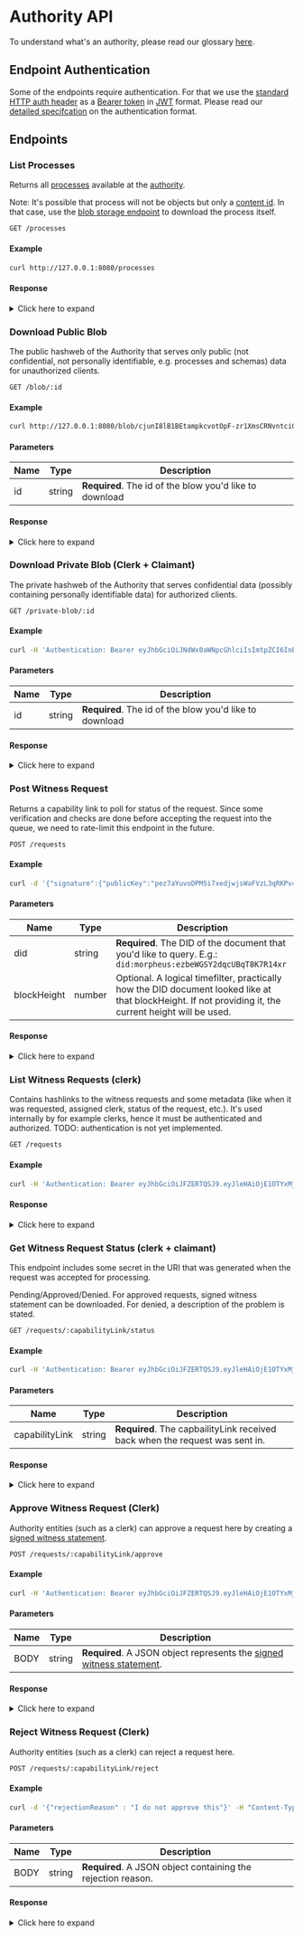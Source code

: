 # Authority API

To understand what's an authority, please read our glossary [here](glossary?id=authority).

## Endpoint Authentication

Some of the endpoints require authentication. For that we use the [standard HTTP auth header](https://developer.mozilla.org/en-US/docs/Web/HTTP/Headers/Authorization) as a [Bearer token](https://tools.ietf.org/html/rfc6750) in [JWT](https://jwt.io) format. Please read our [detailed specifcation](/api/auth) on the authentication format.

## Endpoints

### List Processes

Returns all [processes](glossary?id=process) available at the [authority](glossary?id=authority).

Note: It's possible that process will not be objects but only a [content id](glossary?id=content-id). In that case, use the [blob storage endpoint](#Download-Public-Blob) to download the process itself.

```http
GET /processes
```

#### Example

```bash
curl http://127.0.0.1:8080/processes
```

#### Response

<details>
<summary>
Click here to expand
</summary>

```json
{
  "processes": [
    "cjuc1fS3_nrxuK0bRr3P3jZeFeT51naOCMXDPekX8rPqho",
    "cjunI8lB1BEtampkcvotOpF-zr1XmsCRNvntciGl3puOkg",
    "cjujqhFEN_T2BV-TcyGNTHNeUds3m8aAc-vIWUdZSyK9Sw"
  ]
}
```

</details>

### Download Public Blob

The public hashweb of the Authority that serves only public (not confidential, not personally identifiable, e.g. processes and schemas) data for unauthorized clients.

```http
GET /blob/:id
```

#### Example

```bash
curl http://127.0.0.1:8080/blob/cjunI8lB1BEtampkcvotOpF-zr1XmsCRNvntciGl3puOkg
```

#### Parameters

| Name | Type | Description |
|---|---|---|
| id | string | **Required**. The id of the blow you'd like to download |

#### Response

<details>
<summary>
Click here to expand
</summary>

```json
{
  "name": "Digitalize ID card",
  "version": 1,
  "description": "Using a selfie with your ID card we make that piece of plastic obsolete.",
  "claimSchema": "cjuQcHqNwTfmwUMfQPH0tnzmLY1pjDU_6RhO6PzNRsgZtY",
  "evidenceSchema": "cjuJt4rbRkRCRjMcsfqtZ_QZ02a2TMIGFOH2gGySXkS6_E",
  "constraintsSchema": null
}
```

</details>

### Download Private Blob (Clerk + Claimant)

The private hashweb of the Authority that serves confidential data (possibly containing personally identifiable data) for authorized clients.

```http
GET /private-blob/:id
```

#### Example

```bash
curl -H 'Authentication: Bearer eyJhbGciOiJNdWx0aWNpcGhlciIsImtpZCI6InBlejJDTGtCVWpIQjh3OEc4N0QzWWtSRWpwUnVpcVB1NkJyUnNnSE1ReTJQenQ2In0.eyJleHAiOjE1OTYxOTU3NzYsIm5iZiI6MTU5NjE5NTQ3NiwianRpIjoiY2p1cHFxdVJSYWcybEtUV0FqZS1mRGdvcllVQkVuNE5pNks4Uk11TmhYV05hOCJ9.c2V6ODM4TjZWb3ByQ2NvUW5aNDVCUTJrTDNZWEtwZ1FDZzZ2OTdqTTFMOHk2dVFzM1pSbjdMNUhWNVJtd2tTSnZjcWVCMjNEY1dXcFNUOVRCNHU3WVlBaEtlbg' http://127.0.0.1:8080/private-blob/cjunI8lB1BEtampkcvotOpF-zr1XmsCRNvntciGl3puOkg
```

#### Parameters

| Name | Type | Description |
|---|---|---|
| id | string | **Required**. The id of the blow you'd like to download |

#### Response

<details>
<summary>
Click here to expand
</summary>

```json
CONFIDENTAL_DATA
```

</details>

### Post Witness Request

Returns a capability link to poll for status of the request. Since some verification and checks are done before accepting the request into the queue, we need to rate-limit this endpoint in the future.

```http
POST /requests
```

#### Example

```bash
curl -d '{"signature":{"publicKey":"pez7aYuvoDPM5i7xedjwjsWaFVzL3qRKPv4sBLv3E3pAGi6","bytes":"sez8TJUpKMQXoMzD9nNchD2Ze23wWsSfWGeJBPCmyVKZFevPwJBvcazghLztVn9DjtEvVycDk1yVWacL81eYDjBrJWE"},"content":{"processId":"cjunI8lB1BEtampkcvotOpF-zr1XmsCRNvntciGl3puOkg","claimant":"did:morpheus:ezbeWGSY2dqcUBqT8K7R14xr#0","claim":{"subject":"did:morpheus:ezbeWGSY2dqcUBqT8K7R14xr","content":{"address":"A simple address","dateOfBirth":"22/03/1980","placeOfBirth":{"city":"Berlin","country":"Germany"}}},"evidence":{},"nonce":"uWgrHk2qbBtuUErYkJpr0y0P/1noSHbNgk+J2oYOxbTE+"}}' -H "Content-Type: application/json" -X POST http://127.0.0.1/requests
```

#### Parameters

| Name | Type | Description |
|---|---|---|
| did | string | **Required**. The DID of the document that you'd like to query. E.g.: `did:morpheus:ezbeWGSY2dqcUBqT8K7R14xr` |
| blockHeight | number | Optional. A logical timefilter, practically how the DID document looked like at that blockHeight. If not providing it, the current height will be used. |

#### Response

<details>
<summary>
Click here to expand
</summary>

```json
{
  "capabilityLink": "uA6o7GI7UQ8ZNWZxkF5FjjRmkeEK6YBT7EkEuVpLxfY-8"
}
```

</details>

### List Witness Requests (clerk)

Contains hashlinks to the witness requests and some metadata (like when it was requested, assigned clerk, status of the request, etc.). It's used internally by for example clerks, hence it must be authenticated and authorized. TODO: authentication is not yet implemented.

```http
GET /requests
```

#### Example

```bash
curl -H 'Authentication: Bearer eyJhbGciOiJFZERTQSJ9.eyJleHAiOjE1OTYxMjEzMTIsImlhdCI6MTU5NjEyMTAxMiwiaXNzIjoiZGlkOm1vcnBoZXVzOmV6cXp0SjZYWDZHRHhkU2dkaXlTaVQzSiJ9.-mN0biavcigNXot5PK-6Q4P41Y-gwEcg-gDkDctBkwxc7havxuV5U6kqu9cSKFHuZBdT-rle8vk_5ORqu1C6DQ' http://127.0.0.1:8080/requests
```

#### Response

<details>
<summary>
Click here to expand
</summary>

```json
{
  "requests": [
    {
      "capabilityLink": "uAn0nejG8RAdFMNMVtrNWH-hHaqPUrVixb98-FujIm1ay",
      "requestId": "cjuBy2Zn1m4VQ6CkyWrXinMxzDort58qlrBKxpNgcamj1Q",
      "dateOfRequest": "2020-03-12T04:52:04.000Z",
      "status": "approved",
      "processId": "cjunI8lB1BEtampkcvotOpF-zr1XmsCRNvntciGl3puOkg",
      "notes": null
    }
  ]
}
```

</details>

### Get Witness Request Status (clerk + claimant)

This endpoint includes some secret in the URI that was generated when the request was accepted for processing.

Pending/Approved/Denied. For approved requests, signed witness statement can be downloaded. For denied, a description of the problem is stated.

```http
GET /requests/:capabilityLink/status
```

#### Example

```bash
curl -H 'Authentication: Bearer eyJhbGciOiJFZERTQSJ9.eyJleHAiOjE1OTYxMjEzMTIsImlhdCI6MTU5NjEyMTAxMiwiaXNzIjoiZGlkOm1vcnBoZXVzOmV6cXp0SjZYWDZHRHhkU2dkaXlTaVQzSiJ9.-mN0biavcigNXot5PK-6Q4P41Y-gwEcg-gDkDctBkwxc7havxuV5U6kqu9cSKFHuZBdT-rle8vk_5ORqu1C6DQ' http://127.0.0.1:8080/requests/uA6o7GI7UQ8ZNWZxkF5FjjRmkeEK6YBT7EkEuVpLxfY-8/status
```

#### Parameters

| Name | Type | Description |
|---|---|---|
| capabilityLink | string | **Required**. The capbailityLink received back when the request was sent in. |

#### Response

<details>
<summary>
Click here to expand
</summary>

```json
{
  "status": "approved",
  "signedStatement": {
    "signature": {
      "publicKey": "pez7aYuvoDPM5i7xedjwjsWaFVzL3qRKPv4sBLv3E3pAGi6",
      "bytes": "sezAAk8QmRNxaVG7KVGsMGPFB6zbFoKYq9Ky89Mv1gwdrqvXV5xNrn3hzxYATUrLZwBtS4acGNWGZhi1pgc2UwQvKkE"
    },
    "content": {
      "claim": {
        "subject": "did:morpheus:ezbeWGSY2dqcUBqT8K7R14xr",
        "content": {
          "address": "Berlin, Strasse",
          "dateOfBirth": "15/03/2002",
          "placeOfBirth": {
            "city": "Berlin",
            "country": "Germany"
          }
        }
      },
      "processId": "cjunI8lB1BEtampkcvotOpF-zr1XmsCRNvntciGl3puOkg",
      "constraints": {
        "after": "2020-03-13T15:13:34.090083",
        "before": "2021-03-13T00:00:00.000",
        "witness": "did:morpheus:ezbeWGSY2dqcUBqT8K7R14xr#0",
        "authority": "did:morpheus:ezbeWGSY2dqcUBqT8K7R14xr",
        "content": null
      },
      "nonce": "uOGDljmXqzu5eMIHAhj6Ic88Ruquym0S2YsOxozYpXV22"
    }
  },
  "rejectionReason": null
}
```

</details>

### Approve Witness Request (Clerk)

Authority entities (such as a clerk) can approve a request here by creating a [signed witness statement](glossary?id=signed-witness-statement).

```http
POST /requests/:capabilityLink/approve
```

#### Example

```bash
curl -H 'Authentication: Bearer eyJhbGciOiJFZERTQSJ9.eyJleHAiOjE1OTYxMjEzMTIsImlhdCI6MTU5NjEyMTAxMiwiaXNzIjoiZGlkOm1vcnBoZXVzOmV6cXp0SjZYWDZHRHhkU2dkaXlTaVQzSiJ9.-mN0biavcigNXot5PK-6Q4P41Y-gwEcg-gDkDctBkwxc7havxuV5U6kqu9cSKFHuZBdT-rle8vk_5ORqu1C6DQ' -d '{"signature":{"publicKey":"pez7aYuvoDPM5i7xedjwjsWaFVzL3qRKPv4sBLv3E3pAGi6","bytes":"sezAg5HVCZVNvCbpqaQa1VdtnJuU4ezKTGCLSefqyTrje3QnUh2JCadi1E26NUF5PWbG4VSQjn9HLey5FNCwtDKhPZD"},"content":{"claim":{"subject":"did:morpheus:ezbeWGSY2dqcUBqT8K7R14xr","content":{"address":"An Address","dateOfBirth":"22/03/1984","placeOfBirth":{"city":"Berlin","country":"Germany"}}},"processId":"cjunI8lB1BEtampkcvotOpF-zr1XmsCRNvntciGl3puOkg","constraints":{"after":"2020-03-17T10:58:31.143296","before":"2021-03-17T00:00:00.000","witness":"did:morpheus:ezbeWGSY2dqcUBqT8K7R14xr#0","authority":"did:morpheus:ezbeWGSY2dqcUBqT8K7R14xr","content":null},"nonce":"uDWnyDlJNtbOGlkPV52h37qT3aIo6EDHmAy1QCzSAMtbq"}}' -H "Content-Type: application/json" -X POST http://127.0.0.1/requests/uA6o7GI7UQ8ZNWZxkF5FjjRmkeEK6YBT7EkEuVpLxfY-8/approve
```

#### Parameters

| Name | Type | Description |
|---|---|---|
| BODY | string | **Required**. A JSON object represents the [signed witness statement](glossary?id=signed-witness-statement). |

#### Response

<details>
<summary>
Click here to expand
</summary>

```json
{
  "success": true,
}
```

</details>

### Reject Witness Request (Clerk)

Authority entities (such as a clerk) can reject a request here.

```http
POST /requests/:capabilityLink/reject
```

#### Example

```bash
curl -d '{"rejectionReason" : "I do not approve this"}' -H "Content-Type: application/json" -H 'Authentication: Bearer eyJhbGciOiJFZERTQSJ9.eyJleHAiOjE1OTYxMjEzMTIsImlhdCI6MTU5NjEyMTAxMiwiaXNzIjoiZGlkOm1vcnBoZXVzOmV6cXp0SjZYWDZHRHhkU2dkaXlTaVQzSiJ9.-mN0biavcigNXot5PK-6Q4P41Y-gwEcg-gDkDctBkwxc7havxuV5U6kqu9cSKFHuZBdT-rle8vk_5ORqu1C6DQ' -X POST http://127.0.0.1/requests/uA6o7GI7UQ8ZNWZxkF5FjjRmkeEK6YBT7EkEuVpLxfY-8/reject
```

#### Parameters

| Name | Type | Description |
|---|---|---|
| BODY | string | **Required**. A JSON object containing the rejection reason. |

#### Response

<details>
<summary>
Click here to expand
</summary>

```json
{
  "success": true,
}
```

</details>
